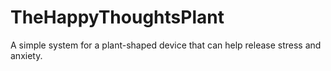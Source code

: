 # TheHappyThoughtsPlant
A simple system for a plant-shaped device that can help release stress and anxiety.
